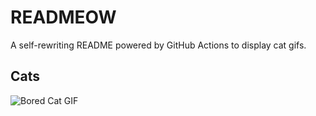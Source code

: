 # READMEOW

A self-rewriting README powered by GitHub Actions to display cat gifs.

## Cats

![Bored Cat GIF](https://media3.giphy.com/media/v1.Y2lkPTlhY2QwMmRhd2JpZzhwc2Y4NmQwYXdkazYxYTBqOGNlNDE0N2o2bWcxMTdjbzVkYyZlcD12MV9naWZzX3NlYXJjaCZjdD1n/mlvseq9yvZhba/200.gif)
